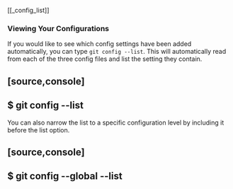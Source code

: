 [[_config_list]]
### Viewing Your Configurations

If you would like to see which config settings have been added automatically, you can type `git config --list`. This will automatically read from each of the three config files and list the setting they contain.

[source,console]
----
$ git config --list
----

You can also narrow the list to a specific configuration level by including it before the list option.

[source,console]
----
$ git config --global --list
----
